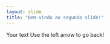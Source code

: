 ```yaml
---
layout: slide
title: "Bem-vindo ao segundo slide!"
---
```

Your text
Use the left arrow to go back!
